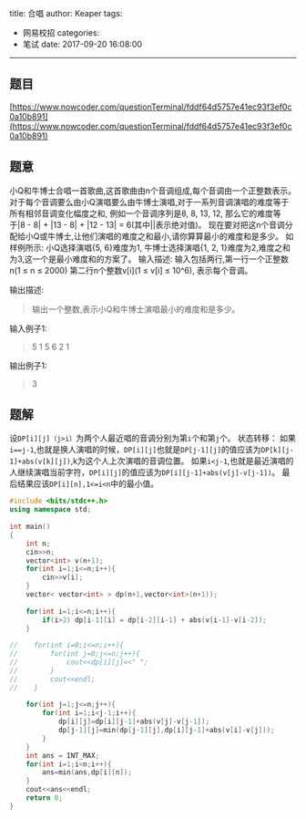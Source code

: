 title: 合唱
author: Keaper
tags:
  - 网易校招
categories:
  - 笔试
date: 2017-09-20 16:08:00
---
## 题目
[https://www.nowcoder.com/questionTerminal/fddf64d5757e41ec93f3ef0c0a10b891](https://www.nowcoder.com/questionTerminal/fddf64d5757e41ec93f3ef0c0a10b891)
## 题意
小Q和牛博士合唱一首歌曲,这首歌曲由n个音调组成,每个音调由一个正整数表示。
对于每个音调要么由小Q演唱要么由牛博士演唱,对于一系列音调演唱的难度等于所有相邻音调变化幅度之和, 例如一个音调序列是8, 8, 13, 12, 那么它的难度等于|8 - 8| + |13 - 8| + |12 - 13| = 6(其中||表示绝对值)。
现在要对把这n个音调分配给小Q或牛博士,让他们演唱的难度之和最小,请你算算最小的难度和是多少。
如样例所示: 小Q选择演唱{5, 6}难度为1, 牛博士选择演唱{1, 2, 1}难度为2,难度之和为3,这一个是最小难度和的方案了。 
输入描述:
输入包括两行,第一行一个正整数n(1 ≤ n ≤ 2000) 第二行n个整数v[i](1 ≤ v[i] ≤ 10^6), 表示每个音调。

输出描述:
>输出一个整数,表示小Q和牛博士演唱最小的难度和是多少。

输入例子1:
>5
>1 5 6 2 1

输出例子1:
>3

## 题解
设`DP[i][j]（j>i）`为两个人最近唱的音调分别为第`i`个和第`j`个。
状态转移：
如果`i==j-1`,也就是换人演唱的时候，`DP[i][j]`也就是`DP[j-1][j]`的值应该为`DP[k][j-1]+abs(v[k][j])`,k为这个人上次演唱的音调位置。
如果`i<j-1`,也就是最近演唱的人继续演唱当前字符，`DP[i][j]`的值应该为`DP[i][j-1]+abs(v[j]-v[j-1])`。
最后结果应该`DP[i][n],1<=i<n`中的最小值。
```cpp
#include <bits/stdc++.h>
using namespace std;
 
int main()
{
    int n;
    cin>>n;
    vector<int> v(n+1);
    for(int i=1;i<=n;i++){
        cin>>v[i];
    }
    vector< vector<int> > dp(n+1,vector<int>(n+1));
 
    for(int i=1;i<=n;i++){
        if(i>2) dp[i-1][i] = dp[i-2][i-1] + abs(v[i-1]-v[i-2]);
    }
 
//    for(int i=0;i<=n;i++){
//        for(int j=0;j<=n;j++){
//            cout<<dp[i][j]<<" ";
//        }
//        cout<<endl;
//    }
 
    for(int j=1;j<=n;j++){
        for(int i=1;i<j-1;i++){
            dp[i][j]=dp[i][j-1]+abs(v[j]-v[j-1]);
            dp[j-1][j]=min(dp[j-1][j],dp[i][j-1]+abs(v[i]-v[j]));
        }
    }
    int ans = INT_MAX;
    for(int i=1;i<n;i++){
        ans=min(ans,dp[i][n]);
    }
    cout<<ans<<endl;
    return 0;
}
```